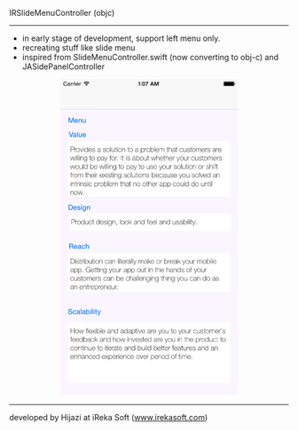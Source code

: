 IRSlideMenuController (objc)

-----


* in early stage of development, support left menu only.
* recreating stuff like slide menu 
* inspired from SlideMenuController.swift (now converting to obj-c) and JASidePanelController

<center><img src="Screenshots/ss1.png" alt="alt text" width="320" /></center>



-----

developed by Hijazi at iReka Soft (www.irekasoft.com)